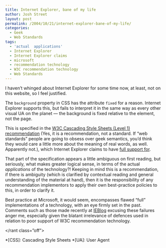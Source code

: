 ```yaml
---
title: Internet Explorer, bane of my life
author: Josh Street
layout: post
permalink: /2004/10/21/internet-explorer-bane-of-my-life/
categories:
  - Geek
  - Web Standards
tags:
  - 'actual  applications'
  - Internet Explorer
  - Internet Explorer claims
  - microsoft
  - recommendation technology
  - W3C recommendation technology
  - Web Standards
---
```

I haven&#8217;t whinged about Internet Explorer for some time now, at least, not on this website, so I feel justified.<!--more-->

The `background` property in CSS has the attribute `fixed` for a reason. Internet Explorer supports this, but fails to interpret it in the same way as every other visual UA on the planet &#8212; the background is fixed relative to the element, not the page.

This is specified in the [W3C Cascading Style Sheets (Level 1) recommendation][1] (Yes, it is a recommendation, not a standard. If &#8220;web standards&#8221; people are going to obsess over geek semantics, you&#8217;d think they would care a little more about the meaning of real words, as well. Apparently not.), which Internet Explorer claims to have [full support for][2].

That part of the specification appears a little ambiguous on first reading, but seriously, what makes greater logical sense, in terms of the actual *applications* of the technology?! Keeping in mind this is a recommendation, if there is ambiguity (which is clarified by contextual reading and general understanding of the material at hand), then it is the responsibility of any recommendation implementors to apply their own best-practice policies to this, in order to clarify it.

Best practice at Microsoft, it would seem, encompasses flawed &#8220;full&#8221; implementations of a technology, with an eye firmly set in the past. Comments such as those made recently at [IEBlog][3] excusing these failures anger me, especially given the blatant irrelevance of defences used in relation to poor support of W3C recommendation technology.

<\/rant class=&#8221;off&#8221;>

 *[CSS]: Cascading Style Sheets
 *[UA]: User Agent

 [1]: http://www.w3.org/TR/REC-CSS1#background-attachment
 [2]: http://www.microsoft.com/windows/ie/evaluation/features/default.mspx
 [3]: http://blogs.msdn.com/ie/archive/2004/10/15/243074.aspx
